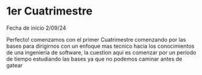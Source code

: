 # 1er Cuatrimestre

Fecha de inicio 2/09/24

Perfecto! comenzamos con el primer Cuatrimestre
comenzando por las bases para dirigirnos con un enfoque
mas tecnico hacia los conocimientos
de una ingenieria de software, la cuestion aqui es
comenzar por un periodo de tiempo estudiando las bases
ya que no podemos caminar antes de gatear

